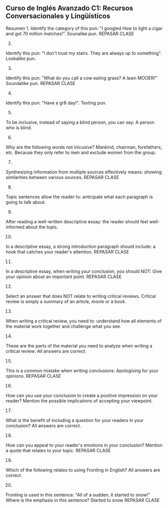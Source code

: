 ## Curso de Inglés Avanzado C1: Recursos Conversacionales y Lingüísticos

Resumen
1.
Identify the category of this pun: "I googled How to light a cigar and got 70 million matches!".
Sounalike pun.
REPASAR CLASE

2.
Identify this pun: "I don't trust my stairs. They are always up to something".
Lookalike pun.

3.
Identify this pun: "What do you call a cow eating grass? A lawn MOOER!"
Soundalike pun.
REPASAR CLASE

4.
Identify this pun: "Have a gr8 day!".
Texting pun.

5.
To be inclusive, instead of saying a blind person, you can say:
A person who is blind.

6.
Why are the following words not inlcusive? Mankind, chairman, forefathers, etc.
Because they only refer to men and exclude women from the group.

7.
Synthesizing information from multiple sources effectively means:
showing similarities between various sources.
REPASAR CLASE

8.
Topic sentences allow the reader to:
anticipate what each paragraph is going to talk about.

9.
After reading a well-written descriptive essay:
the reader should feel well-informed about the topic.

10.
In a descriptive essay, a strong introduction paragraph should include:
a hook that catches your reader's attention.
REPASAR CLASE

11.
In a descriptive essay, when writing your conclusion, you should NOT:
Give your opinion about an important point.
REPASAR CLASE

12.
Select an answer that does NOT relate to writing critical reviews.
Critical review is simply a summary of an article, movie or a book.

13.
When writing a critical review, you need to:
understand how all elements of the material work together and challenge what you see.

14.
These are the parts of the material you need to analyze when writing a critical review:
All answers are correct.

15.
This is a common mistake when writing conclusions:
Apologising for your opinions.
REPASAR CLASE

16.
How can you use your conclusion to create a positive impression on your reader?
Mention the possible implicaitons of accepting your viewpoint.

17.
What is the benefit of including a question for your readers in your conclusion?
All answers are correct.

18.
How can you appeal to your reader's emotions in your conclusion?
Mention a quote that relates to your topic.
REPASAR CLASE

19.
Which of the following relates to using Fronting in English?
All answers are correct.

20.
Fronting is used in this sentence: "All of a sudden, it started to snow!"
Where is the emphasis in this sentence?
Started to snow
REPASAR CLASE